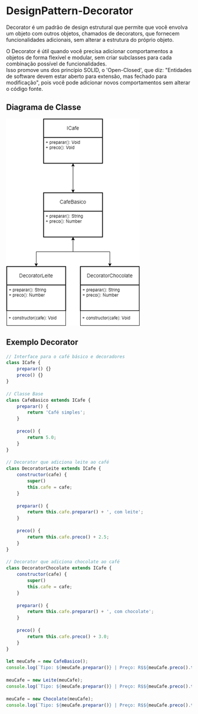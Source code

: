 # DesignPattern-Decorator

<p>Decorator é um padrão de design estrutural que permite que você envolva um objeto com outros objetos, chamados de decorators, que fornecem funcionalidades adicionais, sem alterar a estrutura do próprio objeto.</p>
<p>O Decorator é útil quando você precisa adicionar comportamentos a objetos de forma flexível e modular, sem criar subclasses para cada combinação possível de funcionalidades.<br/>
Isso promove uns dos princípio SOLID, o 'Open-Closed', que diz: "Entidades de software devem estar aberto para extensão, mas fechado para modificação", pois você pode adicionar novos comportamentos sem alterar o código fonte.</p>
<h2>Diagrama de Classe</h2>
<img src="./decorator.png">
<br/>
<h2>Exemplo Decorator</h2>

```js
// Interface para o café básico e decoradores
class ICafe {
    preparar() {}
    preco() {}
}

// Classe Base
class CafeBasico extends ICafe {
    preparar() {
        return 'Café simples';
    }

    preco() {
        return 5.0;
    }
}

// Decorator que adiciona leite ao café
class DecoratorLeite extends ICafe {
    constructor(cafe) {
        super()
        this.cafe = cafe;
    }

    preparar() {
        return this.cafe.preparar() + ', com leite';
    }

    preco() {
        return this.cafe.preco() + 2.5;
    }
}

// Decorator que adiciona chocolate ao café
class DecoratorChocolate extends ICafe {
    constructor(cafe) {
        super()
        this.cafe = cafe;
    }

    preparar() {
        return this.cafe.preparar() + ', com chocolate';
    }

    preco() {
        return this.cafe.preco() + 3.0;
    }
}

let meuCafe = new CafeBasico();
console.log(`Tipo: ${meuCafe.preparar()} | Preço: R$${meuCafe.preco().toFixed(2)}`);

meuCafe = new Leite(meuCafe);
console.log(`Tipo: ${meuCafe.preparar()} | Preço: R$${meuCafe.preco().toFixed(2)}`);

meuCafe = new Chocolate(meuCafe);
console.log(`Tipo: ${meuCafe.preparar()} | Preço: R$${meuCafe.preco().toFixed(2)}`);
```